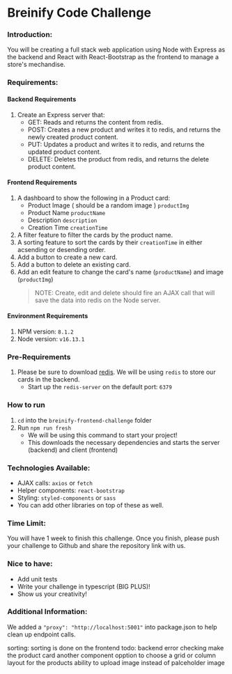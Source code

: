 # Breinify Code Challenge

### Introduction:

You will be creating a full stack web application using Node with Express as the backend and React with React-Bootstrap as the frontend to manage a store's mechandise.

### Requirements:

#### Backend Requirements

1. Create an Express server that:
    - GET: Reads and returns the content from redis.
    - POST: Creates a new product and writes it to redis, and returns the newly created product content.
    - PUT: Updates a product and writes it to redis, and returns the updated product content.
    - DELETE: Deletes the product from redis, and returns the delete product content.

#### Frontend Requirements

1. A dashboard to show the following in a Product card:
    - Product Image ( should be a random image ) `productImg`
    - Product Name `productName`
    - Description `description`
    - Creation Time `creationTime`
2. A filter feature to filter the cards by the product name.
3. A sorting feature to sort the cards by their `creationTime` in either acsending or desending order.
4. Add a button to create a new card.
5. Add a button to delete an existing card.
6. Add an edit feature to change the card's name (`productName`) and image (`productImg`)
    > NOTE: Create, edit and delete should fire an AJAX call that will save the data into redis on the Node server.

#### Environment Requirements
1. NPM version: `8.1.2`
2. Node version: `v16.13.1`

### Pre-Requirements

1. Please be sure to download [redis](https://download.redis.io/releases/redis-5.0.14.tar.gz). We will be using `redis` to store our cards in the backend.
    - Start up the `redis-server` on the default port: `6379`

### How to run
1. `cd` into the `breinify-frontend-challenge` folder
2. Run `npm run fresh` 
    - We will be using this command to start your project!
    - This downloads the necessary dependencies and starts the server (backend) and client (frontend)

### Technologies Available:

-   AJAX calls: `axios` or `fetch`
-   Helper components: `react-bootstrap`
-   Styling: `styled-components` or `sass`
-   You can add other libraries on top of these as well.

### Time Limit:

You will have 1 week to finish this challenge. Once you finish, please push your challenge to Github and share the repository link with us.

### Nice to have:

* Add unit tests
* Write your challenge in typescript (BIG PLUS)!
* Show us your creativity! 

### Additional Information:

We added a `"proxy": "http://localhost:5001"` into package.json to help clean up endpoint calls.



sorting: sorting is done on the frontend
todo:
backend error checking
make the product card another component
opption to choose a grid or column layout for the products
ability to upload image instead of palceholder image
